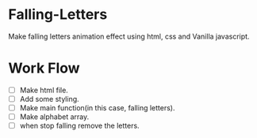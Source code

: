 # Falling-Letters
Make falling letters animation effect using html, css and Vanilla javascript.

# Work Flow
- [ ] Make html file.
- [ ] Add some styling.
- [ ] Make main function(in this case, falling letters).
- [ ] Make alphabet array.
- [ ] when stop falling remove the letters.